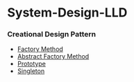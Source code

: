 # System-Design-LLD

### Creational Design Pattern
- [Factory Method](https://github.com/mayank-iiith/System-Design-LLD/tree/main/creational_design_patterns/factory_method)
- [Abstract Factory Method](https://github.com/mayank-iiith/System-Design-LLD/tree/main/creational_design_patterns/abstract_factory_method)
- [Prototype](https://github.com/mayank-iiith/System-Design-LLD/tree/main/creational_design_patterns/prototype)
- [Singleton](https://github.com/mayank-iiith/System-Design-LLD/tree/main/creational_design_patterns/singleton)

